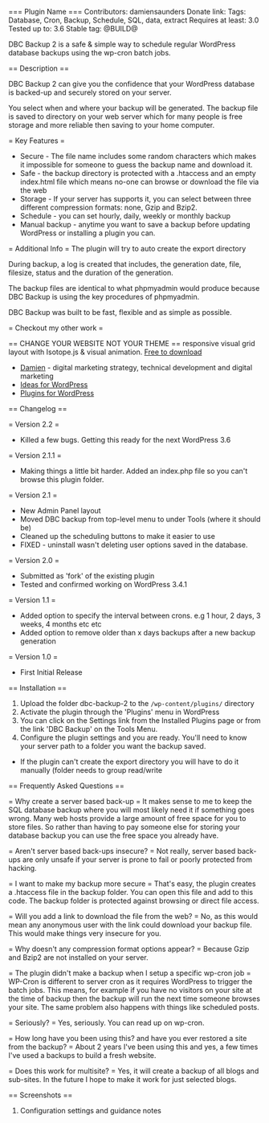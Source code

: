 === Plugin Name ===
Contributors: damiensaunders
Donate link: 
Tags: Database, Cron, Backup, Schedule, SQL, data, extract
Requires at least: 3.0
Tested up to: 3.6
Stable tag: @BUILD@

DBC Backup 2 is a safe & simple way to schedule regular WordPress database backups using the wp-cron batch jobs.

== Description ==

DBC Backup 2 can give you the confidence that your WordPress database is backed-up and securely stored on your server.
 
You select when and where your backup will be generated. The backup file is saved to directory on your web server which for many people is free storage and more reliable then saving to your home computer.

= Key Features =
* Secure - The file name includes some random characters which makes it impossible for someone to guess the backup name and download it.
* Safe - the backup directory is protected with a .htaccess and an empty index.html file which means no-one can browse or download the file via the web
* Storage - If your server has supports it, you can select between three different compression formats: none, Gzip and Bzip2. 
* Schedule - you can set hourly, daily, weekly or monthly backup
* Manual backup - anytime you want to save a backup before updating WordPress or installing a plugin you can.

= Additional Info =
The plugin will try to auto create the export directory

During backup, a log is created that includes, the generation date, file, filesize, status and the duration of the generation.

The backup files are identical to what phpmyadmin would produce because DBC Backup is using the key procedures of phpmyadmin. 

DBC Backup was built to be fast, flexible and as simple as possible.


= Checkout my other work =

== CHANGE YOUR WEBSITE NOT YOUR THEME == responsive visual grid layout with Isotope.js & visual animation. [Free to download](http://wordpress.damien.co/shop/isotope/?utm_source=WordPress&utm_medium=dbc-backup&utm_campaign=WordPress-Plugin&utm_keyword=readme) 


* [Damien](http://damien.co/blog?utm_source=WordPress&utm_medium=dbc-backup&utm_campaign=WordPress-Plugin&utm_keyword=readme) - digital marketing strategy, technical development and digital marketing
* [Ideas for WordPress](http://wordpress.damien.co/?utm_source=WordPress&utm_medium=dbc-backup&utm_campaign=WordPress-Plugin&utm_keyword=readme)
* [Plugins for WordPress](http://wordpress.damien.co/plugins?utm_source=WordPress&utm_medium=dbc-backup&utm_campaign=WordPress-Plugin&utm_keyword=readme)


== Changelog ==

= Version 2.2 =
- Killed a few bugs. Getting this ready for the next WordPress 3.6 

= Version 2.1.1 =
- Making things a little bit harder. Added an index.php file so you can't browse this plugin folder.

= Version 2.1 =
- New Admin Panel layout
- Moved DBC backup from top-level menu to under Tools (where it should be)
- Cleaned up the scheduling buttons to make it easier to use
- FIXED - uninstall wasn't deleting user options saved in the database.

= Version 2.0 =
- Submitted as 'fork' of the existing plugin
- Tested and confirmed working on WordPress 3.4.1

= Version 1.1 =
- Added option to specify the interval between crons. e.g 1 hour, 2 days, 3 weeks, 4 months etc etc
- Added option to remove older than x days backups after a new backup generation

= Version 1.0 =
- First Initial Release

== Installation ==

1. Upload the folder dbc-backup-2 to the `/wp-content/plugins/` directory
2. Activate the plugin through the 'Plugins' menu in WordPress
3. You can click on the Settings link from the Installed Plugins page or from the link 'DBC Backup' on the Tools Menu.
4. Configure the plugin settings and you are ready. You'll need to know your server path to a folder you want the backup saved.

* If the plugin can't create the export directory you will have to do it manually (folder needs to group read/write


== Frequently Asked Questions ==

= Why create a server based back-up =
It makes sense to me to keep the SQL database backup where you will most likely need it if something goes wrong. Many web hosts provide a large amount of free space for you to store files. So rather than having to pay someone else for storing your database backup you can use the free space you already have. 

= Aren't server based back-ups insecure? =
Not really, server based back-ups are only unsafe if your server is prone to fail or poorly protected from hacking.

= I want to make my backup more secure =
That's easy, the plugin creates a .htaccess file in the backup folder. You can open this file and add to this code. The backup folder is protected against browsing or direct file access. 

= Will you add a link to download the file from the web? =
No, as this would mean any anonymous user with the link could download your backup file. This would make things very insecure for you.

= Why doesn't any compression format options appear? =
Because Gzip and Bzip2 are not installed on your server.

= The plugin didn't make a backup when I setup a specific wp-cron job =
WP-Cron is different to server cron as it requires WordPress to trigger the batch jobs. This means, for example if you have no visitors on your site at the time of backup then the backup will run the next time someone browses your site. The same problem also happens with things like scheduled posts.

= Seriously? =
Yes, seriously. You can read up on wp-cron.

= How long have you been using this? and have you ever restored a site from the backup? =
About 2 years I've been using this and yes, a few times I've used a backups to build a fresh website.


= Does this work for multisite? =
Yes, it will create a backup of all blogs and sub-sites. In the future I hope to make it work for just selected blogs.



== Screenshots ==
1. Configuration settings and guidance notes
